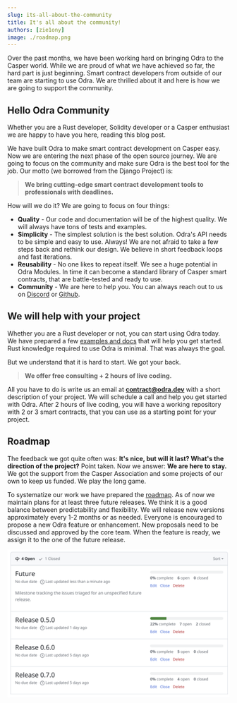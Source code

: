 ```yaml
---
slug: its-all-about-the-community
title: It's all about the community!
authors: [zie1ony]
image: ./roadmap.png
---
```


Over the past months,
we have been working hard on bringing Odra to the Casper world.
While we are proud of what we have achieved so far,
the hard part is just beginning.
Smart contract developers from outside of our team are starting to use Odra.
We are thrilled about it and here is how we are going to support the community.

<!--truncate-->

## Hello Odra Community

Whether you are a Rust developer, Solidity developer or a Casper enthusiast
we are happy to have you here, reading this blog post.

We have built Odra to make smart contract development on Casper easy.
Now we are entering the next phase of the open source journey.
We are going to focus on the community and make sure
Odra is the best tool for the job.
Our motto (we borrowed from the Django Project) is:

> **We bring cutting-edge smart contract development tools to 
professionals with deadlines.**

How will we do it? We are going to focus on four things:
- **Quality** - Our code and documentation will be of the highest quality.
We will always have tons of tests and examples.
- **Simplicity** - The simplest solution is the best solution.
Odra's API needs to be simple and easy to use.
Always!
We are not afraid to take a few steps back and rethink our design.
We believe in short feedback loops and fast iterations.
- **Reusability** - No one likes to repeat itself.
We see a huge potential in Odra Modules.
In time it can become a standard library of Casper smart contracts,
that are battle-tested and ready to use.
- **Community** - We are here to help you.
You can always reach out to us on [Discord] or [Github].

## We will help with your project

Whether you are a Rust developer or not, you can start using Odra today.
We have prepared a few [examples and docs] that will help you get started.
Rust knowledge required to use Odra is minimal.
That was always the goal.

But we understand that it is hard to start.
We got your back.

> **We offer free consulting + 2 hours of live coding.**

All you have to do is write us an email at **contract@odra.dev**
with a short description of your project.
We will schedule a call and help you get started with Odra.
After 2 hours of live coding, you will have a working repository with 2 or 3 
smart contracts, that you can use as a starting point for your project.

## Roadmap

The feedback we got quite often was:
__It's nice, but will it last? What's the direction of the project?__
Point taken. Now we answer: __We are here to stay.__
We got the support from the Casper Association and some projects of our own
to keep us funded. We play the long game.

To systematize our work we have prepared the [roadmap].
As of now we maintain plans for at least three future releases.
We think it is a good balance between predictability and flexibility.
We will release new versions approximately every 1-2 months or as needed.
Everyone is encouraged to propose a new Odra feature or enhancement.
New proposals need to be discussed and approved by the core team.
When the feature is ready, we assign it to the one of the future release.

![Odra Roadmap](./roadmap.png)

[Discord]: https://discord.gg/Mm5ABc9P8k
[Github]: https://github.com/odradev/odra
[examples and docs]: https://odra.dev/docs
[roadmap]: https://github.com/odradev/odra/milestones
